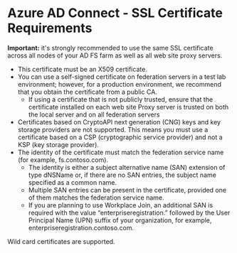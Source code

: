 <properties
	pageTitle="Azure AD Connect - SSL Certificate Requirements | Windows Azure"
	description="The Azure AD Connect SSL Certificate requirements for using with AD FS."
	services="active-directory"
	documentationCenter=""
	authors="billmath"
	manager="stevenpo"
	editor="curtand"/>

<tags
	ms.service="active-directory"
	ms.date="10/13/2015"
	wacn.date=""/>

# Azure AD Connect - SSL Certificate Requirements

**Important:** it's strongly recommended to use the same SSL certificate across all nodes of your AD FS farm as well as all web site proxy servers.

- This certificate must be an X509 certificate.
- You can use a self-signed certificate on federation servers in a test lab environment; however, for a production environment, we recommend that you obtain the certificate from a public CA.
	- If using a certificate that is not publicly trusted, ensure that the certificate installed on each web site Proxy server is trusted on both the local server and on all federation servers
- Certificates based on CryptoAPI next generation (CNG) keys and key storage providers are not supported.  This means you must use a certificate based on a CSP (cryptographic service provider) and not a KSP (key storage provider).
- The identity of the certificate must match the federation service name (for example, fs.contoso.com).
	- The identity is either a subject alternative name (SAN) extension of type dNSName or, if there are no SAN entries, the subject name specified as a common name.  
	- Multiple SAN entries can be present in the certificate, provided one of them matches the federation service name.
	- If you are planning to use Workplace Join, an additional SAN is required with the value “enterpriseregistration.” followed by the User Principal Name (UPN) suffix of your organization, for example, enterpriseregistration.contoso.com.

Wild card certificates are supported.  
